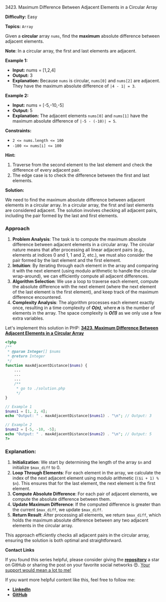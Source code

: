 3423\. Maximum Difference Between Adjacent Elements in a Circular Array

**Difficulty:** Easy

**Topics:** `Array`

Given a **circular** array `nums`, find the **maximum** absolute difference between adjacent elements.

**Note**: In a circular array, the first and last elements are adjacent.

**Example 1:**

- **Input:** nums = [1,2,4]
- **Output:** 3
- **Explanation:** Because `nums` is circular, `nums[0]` and `nums[2]` are adjacent. They have the maximum absolute difference of `|4 - 1| = 3`.

**Example 2:**

- **Input:** nums = [-5,-10,-5]
- **Output:** 5
- **Explanation:** The adjacent elements `nums[0]` and `nums[1]` have the maximum absolute difference of `|-5 - (-10)| = 5`.

**Constraints:**

- `2 <= nums.length <= 100`
- `-100 <= nums[i] <= 100`


**Hint:**
1. Traverse from the second element to the last element and check the difference of every adjacent pair.
2. The edge case is to check the difference between the first and last elements.






**Solution:**

We need to find the maximum absolute difference between adjacent elements in a circular array. In a circular array, the first and last elements are considered adjacent. The solution involves checking all adjacent pairs, including the pair formed by the last and first elements.

### Approach
1. **Problem Analysis**: The task is to compute the maximum absolute difference between adjacent elements in a circular array. The circular nature means that after processing all linear adjacent pairs (e.g., elements at indices 0 and 1, 1 and 2, etc.), we must also consider the pair formed by the last element and the first element.
2. **Intuition**: By iterating through each element in the array and comparing it with the next element (using modulo arithmetic to handle the circular wrap-around), we can efficiently compute all adjacent differences.
3. **Algorithm Selection**: We use a loop to traverse each element, compute the absolute difference with the next element (where the next element of the last element is the first element), and keep track of the maximum difference encountered.
4. **Complexity Analysis**: The algorithm processes each element exactly once, resulting in a time complexity of _**O(n)**_, where _**n**_ is the number of elements in the array. The space complexity is _**O(1)**_ as we only use a few extra variables.

Let's implement this solution in PHP: **[3423. Maximum Difference Between Adjacent Elements in a Circular Array](https://github.com/mah-shamim/leet-code-in-php/tree/main/algorithms/003423-maximum-difference-between-adjacent-elements-in-a-circular-array/solution.php)**

```php
<?php
/**
 * @param Integer[] $nums
 * @return Integer
 */
function maxAdjacentDistance($nums) {
    ...
    ...
    ...
    /**
     * go to ./solution.php
     */
}

// Example 1
$nums1 = [1, 2, 4];
echo "Output: " . maxAdjacentDistance($nums1) . "\n"; // Output: 3

// Example 2
$nums2 = [-5, -10, -5];
echo "Output: " . maxAdjacentDistance($nums2) . "\n"; // Output: 5
?>
```

### Explanation:

1. **Initialization**: We start by determining the length of the array `$n` and initialize `$max_diff` to 0.
2. **Loop Through Elements**: For each element in the array, we calculate the index of the next adjacent element using modulo arithmetic (`($i + 1) % $n`). This ensures that for the last element, the next element is the first element.
3. **Compute Absolute Difference**: For each pair of adjacent elements, we compute the absolute difference between them.
4. **Update Maximum Difference**: If the computed difference is greater than the current `$max_diff`, we update `$max_diff`.
5. **Return Result**: After processing all elements, we return `$max_diff`, which holds the maximum absolute difference between any two adjacent elements in the circular array.

This approach efficiently checks all adjacent pairs in the circular array, ensuring the solution is both optimal and straightforward.

**Contact Links**

If you found this series helpful, please consider giving the **[repository](https://github.com/mah-shamim/leet-code-in-php)** a star on GitHub or sharing the post on your favorite social networks 😍. [Your support would mean a lot to me!](https://isolatedcompliments.com/v09uayg6h?key=a647d02f1aafcddaf10536d7cd00bd7c)

If you want more helpful content like this, feel free to follow me:

- **[LinkedIn](https://www.linkedin.com/in/arifulhaque/)**
- **[GitHub](https://github.com/mah-shamim)** 